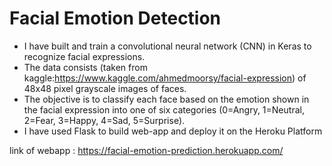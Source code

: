 # Facial Emotion Detection
* I have built and train a convolutional neural network (CNN) in Keras to recognize facial expressions. 
* The data consists (taken from kaggle:https://www.kaggle.com/ahmedmoorsy/facial-expression) of 48x48 pixel grayscale images of faces.
* The objective is to classify each face based on the emotion shown in the facial expression into one of six categories (0=Angry, 1=Neutral, 2=Fear, 3=Happy, 4=Sad, 5=Surprise). 
* I have used Flask to build web-app and deploy it on the Heroku Platform

link of webapp : https://facial-emotion-prediction.herokuapp.com/

